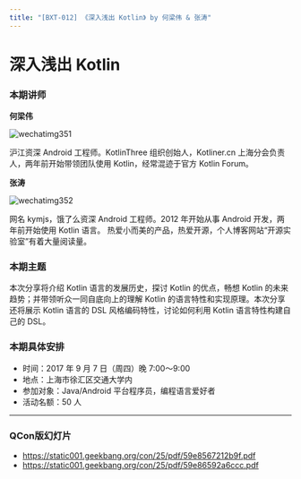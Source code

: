 ```yaml
---
title: "[BXT-012] 《深入浅出 Kotlin》 by 何梁伟 & 张涛"
---
```


# 深入浅出 Kotlin

### 本期讲师

**何梁伟**

![wechatimg351](https://user-images.githubusercontent.com/5830104/29865005-ed031028-8da6-11e7-9cfd-bcf41c173fa2.jpg)

沪江资深 Android 工程师。KotlinThree 组织创始人，Kotliner.cn 上海分会负责人，两年前开始带领团队使用 Kotlin，经常混迹于官方 Kotlin Forum。

**张涛**

![wechatimg352](https://user-images.githubusercontent.com/5830104/29864997-e7b5b314-8da6-11e7-98e0-63f8e871f384.jpg)

网名 kymjs，饿了么资深 Android 工程师。2012 年开始从事 Android 开发，两年前开始使用 Kotlin 语言。 热爱小而美的产品，热爱开源，个人博客网站“开源实验室”有着大量阅读量。

### 本期主题

本次分享将介绍 Kotlin 语言的发展历史，探讨 Kotlin 的优点，畅想 Kotlin 的未来趋势；并带领听众一同自底向上的理解 Kotlin 的语言特性和实现原理。本次分享还将展示 Kotlin 语言的 DSL 风格编码特性，讨论如何利用 Kotlin 语言特性构建自己的 DSL。

### 本期具体安排

* 时间：2017 年 9 月 7 日（周四）晚 7:00～9:00
* 地点：上海市徐汇区交通大学内
* 参加对象：Java/Android 平台程序员，编程语言爱好者
* 活动名额：50 人

***

### QCon版幻灯片

* https://static001.geekbang.org/con/25/pdf/59e8567212b9f.pdf
* https://static001.geekbang.org/con/25/pdf/59e86592a6ccc.pdf
